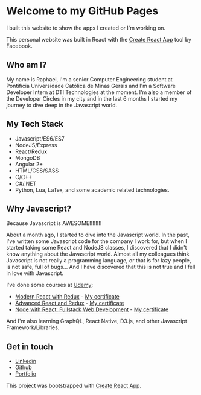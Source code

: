 # Welcome to my GitHub Pages

I built this website to show the apps I created or I'm working on.

This personal website was built in React with the [Create React App](https://github.com/facebookincubator/create-react-app) tool by Facebook.

## Who am I?

My name is Raphael, I'm a senior Computer Engineering student at Pontifícia Universidade Católica de Minas Gerais and I'm a Software Developer Intern at DTI Technologies at the moment. I'm also a member of the Developer Circles in my city and in the last 6 months I started my journey to dive deep in the Javascript world.

## My Tech Stack

* Javascript/ES6/ES7
* NodeJS/Express
* React/Redux
* MongoDB
* Angular 2+
* HTML/CSS/SASS
* C/C++
* C#/.NET
* Python, Lua, LaTex, and some academic related technologies.


## Why Javascript?

Because Javascript is AWESOME!!!!!!!!

About a month ago, I started to dive into the Javascript world. In the past, I've written some Javascript code for the company I work for, but when I started taking some React and NodeJS classes, I discovered that I didn't know anything about the Javascript world. Almost all my colleagues think Javascript is not really a programming language, or that is for lazy people, is not safe, full of bugs... And I have discovered that this is not true and I fell in love with Javascript.

I've done some courses at [Udemy](https://www.udemy.com):
* [Modern React with Redux](https://www.udemy.com/react-redux) - [My certificate](https://www.udemy.com/certificate/UC-WQ9OZN2Z)
* [Advanced React and Redux](https://www.udemy.com/react-redux-tutorial) - [My certificate](https://www.udemy.com/certificate/UC-NILQN28W)
* [Node with React: Fullstack Web Development](https://www.udemy.com/node-with-react-fullstack-web-development) - [My certificate](https://www.udemy.com/certificate/UC-16NOQE3N)

And I'm also learning GraphQL, React Native, D3.js, and other Javascript Framework/Libraries.

## Get in touch

* [Linkedin](https://www.linkedin.com/in/raphaelfp)
* [Github](https://www.github.com/raphaelfp)
* [Portfolio](https://raphaelfp.github.io/)

This project was bootstrapped with [Create React App](https://github.com/facebookincubator/create-react-app).
